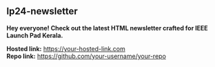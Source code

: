 ## lp24-newsletter ##

**Hey everyone! Check out the latest HTML newsletter crafted for IEEE    Launch Pad Kerala.**

  **Hosted link:** https://your-hosted-link.com <br />
  **Repo link:** https://github.com/your-username/your-repo
